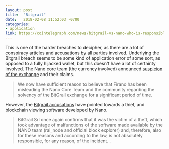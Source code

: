 ```yaml
---
layout: post
title:  "Bitgrail"
date:   2018-02-08 11:52:03 -0700
categories: 
- application
link: https://cointelegraph.com/news/bitgrail-vs-nano-who-is-responsible-for-the-150-million-theft
---
```

This is one of the harder breaches to decipher, as there are a lot of conspiracy articles and accusations by all parties involved. Underlying the Bitgrail breach seems to be some kind of application error of some sort, as opposed to a fully hijacked wallet, but this doesn't have a lot of certainty involved. The Nano core team (the currency involved) announced [suspicion of the exchange](https://medium.com/@nanocurrency/official-statement-regrading-bitgrail-insolvency-ed4422bf274b) and their claims.

>We now have sufficient reason to believe that Firano has been misleading the Nano Core Team and the community regarding the solvency of the BitGrail exchange for a significant period of time.

However, the [Bitgrail accusations](http://archive.is/huzBF) have pointed towards a thief, and blockchain viewing software developed by Nano.

>BitGrail Srl once again confirms that it was the victim of a theft, which took advantage of malfunctions of the software made available by the NANO team (rai_node and official block explorer) and, therefore, also for these reasons and according to the law, is not absolutely responsible, for any reason, of the incident.
.
